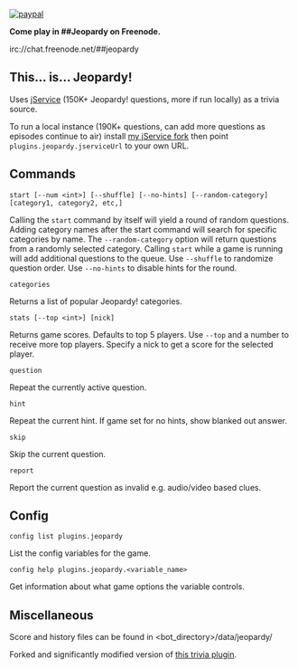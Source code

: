 [![paypal](https://www.paypalobjects.com/en_US/i/btn/btn_donateCC_LG.gif)](https://www.paypal.com/cgi-bin/webscr?cmd=_s-xclick&hosted_button_id=T8E56M6SP9JH2)

**Come play in ##Jeopardy on Freenode.**

irc://chat.freenode.net/##jeopardy


## This... is... Jeopardy!

Uses [jService](http://jservice.io) (150K+ Jeopardy! questions, more if run locally) as a trivia source.

To run a local instance (190K+ questions, can add more questions as episodes continue to air) install [my jService fork](https://github.com/oddluck/jService) then point `plugins.jeopardy.jserviceUrl` to your own URL.


## Commands

```
start [--num <int>] [--shuffle] [--no-hints] [--random-category] [category1, category2, etc,]
```
Calling the `start` command by itself will yield a round of random questions. Adding category names after the start command will search for specific categories by name. The `--random-category` option will return questions from a randomly selected category. Calling `start` while a game is running will add additional questions to the queue. Use `--shuffle` to randomize question order. Use `--no-hints` to disable hints for the round.

```
categories
```
Returns a list of popular Jeopardy! categories.

```
stats [--top <int>] [nick]
```
Returns game scores. Defaults to top 5 players. Use `--top` and a number to receive more top players. Specify a nick to get a score for the selected player.

```
question
```
Repeat the currently active question.

```
hint
```
Repeat the current hint. If game set for no hints, show blanked out answer.

```
skip
```
Skip the current question.

```
report
```
Report the current question as invalid e.g. audio/video based clues.


## Config

```
config list plugins.jeopardy
```
List the config variables for the game.

```
config help plugins.jeopardy.<variable_name>
```
Get information about what game options the variable controls.


## Miscellaneous

Score and history files can be found in <bot_directory>/data/jeopardy/

Forked and significantly modified version of [this trivia plugin](https://github.com/ProgVal/Supybot-plugins/tree/master/Trivia).
